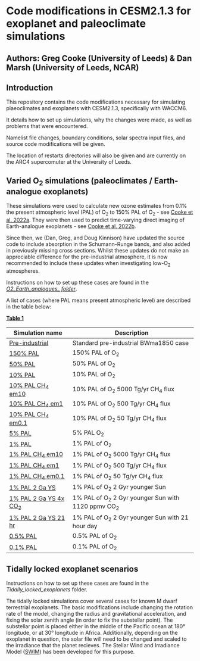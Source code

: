 # Code modifications in CESM2.1.3 for exoplanet and paleoclimate simulations
## Authors: Greg Cooke (University of Leeds) & Dan Marsh (University of Leeds, NCAR)

## Introduction

This repository contains the code modifications necessary for simulating plaeoclimates and exoplanets with CESM2.1.3, specifically with WACCM6.

It details how to set up simulations, why the changes were made, as well as problems that were encountered.

Namelist file changes, boundary conditions, solar spectra input files, and source code modifications will be given.

The location of restarts directories will also be given and are currently on the ARC4 supercomuter at the University of Leeds.

## Varied O<sub>2</sub> simulations (paleoclimates / Earth-analogue exoplanets)

These simulations were used to calculate new ozone estimates from 0.1% the present atmospheric level (PAL) of O<sub>2</sub> to 150% PAL of O<sub>2</sub> - see [Cooke et al. 2022a](https://doi.org/10.1098/rsos.211165). They were then used to predict time-varying direct imaging of Earth-analogue exoplanets - see [Cooke et al. 2022b](https://doi.org/10.1093/mnras/stac2604).

Since then, we (Dan, Greg, and Doug Kinnison) have updated the source code to include absorption in the Schumann-Runge bands, and also added in previously missing cross sections. Whilst these updates do not make an appreciable difference for the pre-industrial atmosphere, it is now recommended to include these updates when investigating low-O<sub>2</sub> atmospheres.

Instructions on how to set up these cases are found in the [_O2\_Earth\_analogues\_ folder_](/O2_Earth_analogues).

A list of cases (where PAL means present atmospheric level) are described in the table below:

<ins>**Table 1**</ins>

| Simulation name   | Description |
| ---------------   | ----------- |
| [Pre-industrial](/O2_Earth_analogues/cases/PI_baseline)    | Standard pre-industrial BWma1850 case |
| [150% PAL](/O2_Earth_analogues/cases/150pc_PAL_O2) | 150% PAL of O<sub>2</sub> |
| [50% PAL](/O2_Earth_analogues/cases/50pc_PAL_O2)           | 50% PAL of O<sub>2</sub>  |
| [10% PAL](/O2_Earth_analogues/cases/10pc_PAL_O2)           | 10% PAL of O<sub>2</sub>  |
| [10% PAL CH<sub>4</sub> em10](/O2_Earth_analogues/cases/10pc_PAL_O2_CH4_em10)    | 10% PAL of O<sub>2</sub> 5000 Tg/yr CH<sub>4</sub> flux |
| [10% PAL CH<sub>4</sub> em1](/O2_Earth_analogues/cases/10pc_PAL_O2_CH4_em1)      | 10% PAL of O<sub>2</sub> 500 Tg/yr CH<sub>4</sub> flux  |
| [10% PAL CH<sub>4</sub> em0.1](/O2_Earth_analogues/cases/10pc_PAL_O2_CH4_em0.1)  | 10% PAL of O<sub>2</sub> 50 Tg/yr CH<sub>4</sub> flux   |
| [5% PAL](/O2_Earth_analogues/cases/5pc_PAL_O2)            | 5% PAL O<sub>2</sub>      |
| [1% PAL](/O2_Earth_analogues/cases/1pc_PAL_O2)            | 1% PAL of O<sub>2</sub>   |
| [1% PAL CH<sub>4</sub> em10](/O2_Earth_analogues/cases/1pc_PAL_O2_CH4_em10)    | 1% PAL of O<sub>2</sub> 5000 Tg/yr CH<sub>4</sub> flux |
| [1% PAL CH<sub>4</sub> em1](/O2_Earth_analogues/cases/1pc_PAL_O2_CH4_em1)      | 1% PAL of O<sub>2</sub> 500 Tg/yr CH<sub>4</sub> flux  |
| [1% PAL CH<sub>4</sub> em0.1](/O2_Earth_analogues/cases/1pc_PAL_O2_CH4_em0.1)  | 1% PAL of O<sub>2</sub> 50 Tg/yr CH<sub>4</sub> flux   |
| [1% PAL 2 Ga YS](/O2_Earth_analogues/cases/)  | 1% PAL of O<sub>2</sub> 2 Gyr younger Sun |
| [1% PAL 2 Ga YS 4x CO<sub>2</sub>](/O2_Earth_analogues/cases/)  | 1% PAL of O<sub>2</sub> 2 Gyr younger Sun with 1120 ppmv CO<sub>2</sub> |
| [1% PAL 2 Ga YS 21 hr](/O2_Earth_analogues/cases/)  | 1% PAL of O<sub>2</sub> 2 Gyr younger Sun with 21 hour day |
| [0.5% PAL](/O2_Earth_analogues/cases/0.5pc_PAL_O2)            | 0.5% PAL of O<sub>2</sub>   |
| [0.1% PAL](/O2_Earth_analogues/cases/0.1pc_PAL_O2)            | 0.1% PAL of O<sub>2</sub>   |

## Tidally locked exoplanet scenarios

Instructions on how to set up these cases are found in the _Tidally\_locked\_exoplanets_ folder.

The tidally locked simulations cover several cases for known M dwarf terrestrial exoplanets. The basic modifications include changing the rotation rate of the model, changing the radius and gravitational acceleration, and fixing the solar zenith angle (in order to fix the substellar point). The substellar point is placed either in the middle of the Pacific ocean at 180&deg; longitude, or at 30&deg; longitude in Africa. Additionally, depending on the exoplanet in question, the solar file will need to be changed and scaled to the irradiance that the planet recieves. The Stellar Wind and Irradiance Model ([SWIM](https://github.com/jack-eddy-symposium/exoplanetary-impact/tree/main/SWIM)) has been developed for this purpose.
